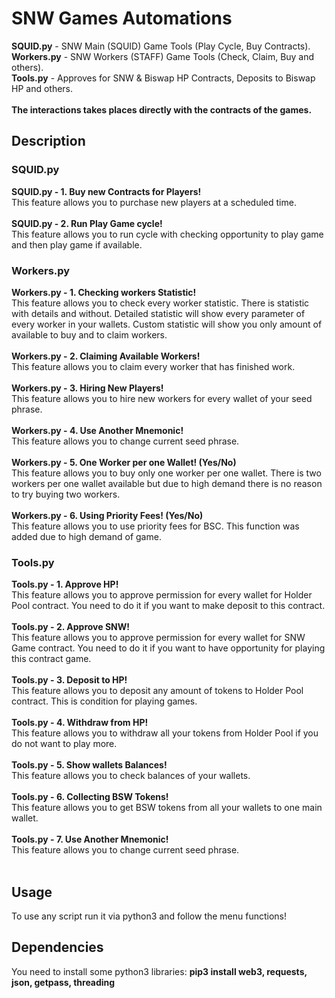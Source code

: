 # SNW Games Automations
<div><b>SQUID.py</b> - SNW Main (SQUID) Game Tools (Play Cycle, Buy Contracts).</div>
<div><b>Workers.py</b> - SNW Workers (STAFF) Game Tools (Check, Claim, Buy and others).</div>
<div><b>Tools.py</b> - Approves for SNW & Biswap HP Contracts, Deposits to Biswap HP and others.</div><br/>
<div><b>The interactions takes places directly with the contracts of the games.</b></div>
<h2>Description</h2>
<h3>SQUID.py</h3>
<div><b>SQUID.py - 1. Buy new Contracts for Players!</b>
<div>This feature allows you to purchase new players at a scheduled time.</div><br/>
</div>
<div><b>SQUID.py - 2. Run Play Game cycle!</b>
<div>This feature allows you to run cycle with checking opportunity to play game and then play game if available.</div>
</div>

<h3>Workers.py</h3>
<div><b>Workers.py - 1. Checking workers Statistic!</b>
<div>This feature allows you to check every worker statistic. There is statistic with details and without. Detailed statistic will show every parameter of every worker in your wallets. Custom statistic will show you only amount of available to buy and to claim workers.</div><br/>
</div>
<div><b>Workers.py - 2. Claiming Available Workers!</b>
<div>This feature allows you to claim every worker that has finished work.</div><br/>
</div>
<div><b>Workers.py - 3. Hiring New Players!</b>
<div>This feature allows you to hire new workers for every wallet of your seed phrase.</div><br/>
</div>
<div><b>Workers.py - 4. Use Another Mnemonic!</b>
<div>This feature allows you to change current seed phrase.</div><br/>
</div>
<div><b>Workers.py - 5. One Worker per one Wallet! (Yes/No)</b>
<div>This feature allows you to buy only one worker per one wallet. There is two workers per one wallet available but due to high demand there is no reason to try buying two workers.</div><br/>
</div>
<div><b>Workers.py - 6. Using Priority Fees! (Yes/No)</b>
<div>This feature allows you to use priority fees for BSC. This function was added due to high demand of game.</div>
</div>
<h3>Tools.py</h3>
<div><b>Tools.py - 1. Approve HP!</b>
<div>This feature allows you to approve permission for every wallet for Holder Pool contract. You need to do it if you want to make deposit to this contract.</div><br/>
</div>
<div><b>Tools.py - 2. Approve SNW!</b>
<div>This feature allows you to approve permission for every wallet for SNW Game contract. You need to do it if you want to have opportunity for playing this contract game.</div><br/>
</div>
<div><b>Tools.py - 3. Deposit to HP!</b>
<div>This feature allows you to deposit any amount of tokens to Holder Pool contract. This is condition for playing games.</div><br/>
</div>
<div><b>Tools.py - 4. Withdraw from HP!</b>
<div>This feature allows you to withdraw all your tokens from Holder Pool if you do not want to play more.</div><br/>
</div>
<div><b>Tools.py - 5. Show wallets Balances!</b>
<div>This feature allows you to check balances of your wallets.</div><br/>
</div>
<div><b>Tools.py - 6. Collecting BSW Tokens!</b>
<div>This feature allows you to get BSW tokens from all your wallets to one main wallet.</div><br/>
</div>
<div><b>Tools.py - 7. Use Another Mnemonic!</b>
<div>This feature allows you to change current seed phrase.</div><br/>
</div>
<h2>Usage</h2>
<div>To use any script run it via python3 and follow the menu functions!</div>
<h2>Dependencies</h2>
<div>You need to install some python3 libraries: <b>pip3 install web3, requests, json, getpass, threading</b></div>


